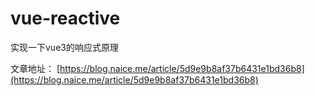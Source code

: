 # vue-reactive
实现一下vue3的响应式原理

文章地址： [https://blog.naice.me/article/5d9e9b8af37b6431e1bd36b8](https://blog.naice.me/article/5d9e9b8af37b6431e1bd36b8)